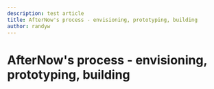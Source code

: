 ```yaml
---
description: test article
title: AfterNow's process - envisioning, prototyping, building
author: randyw
---
```


# AfterNow's process - envisioning, prototyping, building
